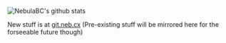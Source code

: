 ![NebulaBC's github stats](https://github-readme-stats.vercel.app/api?username=nebulabc&show_icons=true&theme=radical)

New stuff is at [git.neb.cx](https://git.neb.cx/neb/) (Pre-existing stuff will be mirrored here for the forseeable future though)

<!-- 
<details>
<summary>XMR - Tips are appreciated</summary>
<br>
48xZM3vLNqTHjgLUShN3ocNFhMWQ8E8j9WZwwBCMEd6nCuYXJfLdkXqCw9YeKNtnyDiJXz6VPDMf4M6ZrgyiJDavMprQyxq
</details> 
-->
